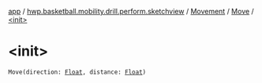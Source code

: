 [app](../../../index.md) / [hwp.basketball.mobility.drill.perform.sketchview](../../index.md) / [Movement](../index.md) / [Move](index.md) / [&lt;init&gt;](.)

# &lt;init&gt;

`Move(direction: `[`Float`](https://kotlinlang.org/api/latest/jvm/stdlib/kotlin/-float/index.html)`, distance: `[`Float`](https://kotlinlang.org/api/latest/jvm/stdlib/kotlin/-float/index.html)`)`